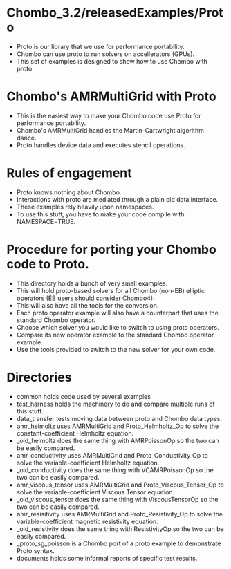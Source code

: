 # Chombo_3.2/releasedExamples/Proto
* Proto is our library that we use for performance portability.
* Chombo can use proto to run solvers on accellerators (GPUs).
* This set of examples is designed to show how to use Chombo with proto.

# Chombo's AMRMultiGrid with Proto
* This is the easiest way to  make your Chombo code use Proto for performance portability.
* Chombo's AMRMultiGrid handles the Martin-Cartwright algorithm dance.
* Proto handles device data and executes stencil operations.

# Rules of engagement
* Proto knows nothing about Chombo.
* Interactions with  proto are  mediated through a plain old data  interface.
* These examples rely heavily upon namespaces.
* To use this stuff, you have to make your code compile with NAMESPACE=TRUE.

# Procedure for porting your Chombo code to Proto.
* This directory holds a bunch of very small examples.
* This will hold proto-based solvers for all Chombo (non-EB) elliptic operators (EB users should consider Chombo4).
* This will also have all the tools for the conversion.
* Each proto operator example will also have a counterpart that uses the standard Chombo operator.
* Choose which solver you would like to switch to using proto operators.
* Compare its new operator example to the standard Chombo operator example.
* Use the tools provided to switch to the new solver for your own code.

# Directories
* common holds code used by several examples
* test_harness holds the machinery to do and compare multiple runs of this stuff.
* data_transfer tests moving data between proto and Chombo data types.
* amr_helmoltz uses AMRMultiGrid and Proto_Helmholtz_Op to solve the constant-coefficient Helmholtz equation.
* _old_helmoltz does the same thing with AMRPoissonOp so the two can be easily compared.
* amr_conductivity uses AMRMultiGrid and Proto_Conductivity_Op to solve the variable-coefficient Helmholtz equation.
* _old_conductivity  does the same thing with VCAMRPoissonOp so the two can be easily compared.
* amr_viscous_tensor uses AMRMultiGrid and Proto_Viscous_Tensor_Op to solve the variable-coefficient Viscous Tensor equation.
* _old_viscous_tensor  does the same thing with ViscousTensorOp so the two can be easily compared.
* amr_resisitivity uses AMRMultiGrid and Proto_Resistivity_Op to solve the variable-coefficient magnetic resistivity equation.
* _old_resistivity  does the same thing with ResistivityOp so the two can be easily compared.
* _proto_sg_poisson is a Chombo port of a proto example to demonstrate Proto syntax.
* documents holds some informal reports of specific test results.

